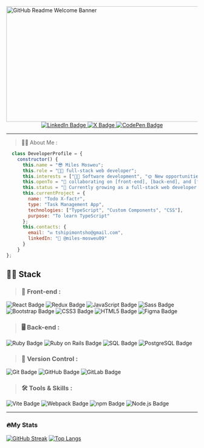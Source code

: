 <div id="header">
  <!-- Welcome Image Banner -->
  <img width="1052" height="304" alt="GitHub Readme Welcome Banner" src="https://github.com/user-attachments/assets/791d8055-3223-4c39-8f6b-bb71adf775b3" />

  <div align="center">
    <img src="https://komarev.com/ghpvc/?username=Timbar09&style=plastic&color=blueviolet" alt=""/>
  </div>

  <!-- Social Media Badges -->
  <div id="badges" align="center">
    <a href="https://www.linkedin.com/in/miles09">
      <img src="https://img.shields.io/badge/LinkedIn-222222?style=for-the-badge&logo=linkedin&logoColor=white" alt="LinkedIn Badge"/>
    </a>
    <a href="https://x.com/Milez09">
      <img src="https://img.shields.io/badge/X-222222?style=for-the-badge&logo=x&logoColor=white" alt="X Badge"/>
    </a>
    <a href="https://codepen.io/Timbar09">
      <img src="https://img.shields.io/badge/Codepen-222222?style=for-the-badge&logo=codepen&logoColor=white" alt="CodePen Badge"/>
    </a>
  </div>
</div>

---

> :man_technologist: About Me :

<!--
  this.skills = {
    frontend: ["TypeScript", "HTML", "CSS", "JavaScript"],
    backend: ["Rails", "Node.js"],
    databases: ["PostgreSQL"],
    tools: ["Git", "VS Code"]
  }

  collaborate(project: string) {
    return `👋 Hi! I'm ${this.name}, interested in collaborating on ${project}. Let's build something amazing together!`;
  },

  getSkills() {
    return `💻 Full-stack developer with experience in ${Object.values(this.skills).flat().join(", ")}`;
  },
-->

```js
  class DeveloperProfile = {
    constructor() {
      this.name = "😎 Miles Mosweu";
      this.role = "👨‍💻 full-stack web developer";
      this.interests = ["👨‍💻 Software development", "🌞 New opportunities", "⚽ Real football"];
      this.openTo = "👯 collaborating on [front-end], [back-end], and [full-stack] projects";
      this.status = "🌱 Currently growing as a full-stack web developer and 💞️ looking to collaborate!";
      this.currentProject = {
        name: "Todo X-factr",
        type: "Task Management App",
        technologies: ["TypeScript", "Custom Components", "CSS"],
        purpose: "To learn TypeScript"
      };
      this.contacts: {
        email: "✉️ tshipimontsho@gmail.com",
        linkedIn: "🔗 @miles-mosweu09"
      }
    }
};
```

## 👨‍💻 Stack
> ### 🎨 Front-end :

<div id="badges">
  <img src="https://img.shields.io/badge/React-20232A?style=for-the-badge&logo=react&logoColor=61DAFB" alt="React Badge"/>
  <img src="https://img.shields.io/badge/Redux-593D88?style=for-the-badge&logo=redux&logoColor=white" alt="Redux Badge"/>
   <img src="https://img.shields.io/badge/JavaScript-323330?style=for-the-badge&logo=javascript&logoColor=F7DF1E" alt="JavaScript Badge"/>
  <img src="https://img.shields.io/badge/Sass-CC6699?style=for-the-badge&logo=sass&logoColor=white" alt="Sass Badge"/>
  <img src="https://img.shields.io/badge/Bootstrap-563D7C?style=for-the-badge&logo=bootstrap&logoColor=white" alt="Bootstrap Badge"/>
  <img src="https://img.shields.io/badge/CSS3-1572B6?style=for-the-badge&logo=css3&logoColor=white" alt="CSS3 Badge"/>
  <img src="https://img.shields.io/badge/HTML5-E34F26?style=for-the-badge&logo=html5&logoColor=white" alt="HTML5 Badge"/>
  <img src="https://img.shields.io/badge/Figma-F24E1E?style=for-the-badge&logo=figma&logoColor=white" alt="Figma Badge"/>
</div>

> ### 🖥️ Back-end :

<div>
  <img src="https://img.shields.io/badge/Ruby-CC342D?style=for-the-badge&logo=ruby&logoColor=white" alt="Ruby Badge"/>
  <img src="https://img.shields.io/badge/Ruby on Rails-CC0000?style=for-the-badge&logo=ruby-on-rails&logoColor=white" alt="Ruby on Rails Badge"/>
  <img src="https://img.shields.io/badge/SQL-4479A1?style=for-the-badge&logo=sql&logoColor=white" alt="SQL Badge"/>
  <img src="https://img.shields.io/badge/PostgreSQL-336791?style=for-the-badge&logo=postgresql&logoColor=white" alt="PostgreSQL Badge"/>
</div>

> ### 🔄 Version Control :

<div>
   <img src="https://img.shields.io/badge/GIT-E44C30?style=for-the-badge&logo=git&logoColor=white" alt="Git Badge"/>
  <img src="https://img.shields.io/badge/GitHub-100000?style=for-the-badge&logo=github&logoColor=white" alt="GitHub Badge"/>
  <img src="https://img.shields.io/badge/GitLab-330F63?style=for-the-badge&logo=gitlab&logoColor=white" alt="GitLab Badge"/>
</div>

> ### 🛠️ Tools & Skills :

<div>
  <img src="https://img.shields.io/badge/Vite-B73BFE?style=for-the-badge&logo=vite&logoColor=FFD62E" alt="Vite Badge"/>
  <img src="https://img.shields.io/badge/Webpack-8DD6F9?style=for-the-badge&logo=Webpack&logoColor=white" alt="Webpack Badge"/>
  <img src="https://img.shields.io/badge/npm-CB3837?style=for-the-badge&logo=npm&logoColor=white" alt="npm Badge"/>
  <img src="https://img.shields.io/badge/Node.js-339933?style=for-the-badge&logo=nodedotjs&logoColor=white" alt="Node.js Badge"/>
</div>

---

### 🔥My Stats

[![GitHub Streak](http://github-readme-streak-stats.herokuapp.com?user=Timbar09&theme=chartreuse-dark&hide_border=true&date_format=j%2Fn%5B%2FY%5D&background=DD272700)](https://git.io/streak-stats)
[![Top Langs](https://github-readme-stats.vercel.app/api/top-langs/?username=Timbar09&layout=compact&theme=vision-friendly-dark)](https://github.com/anuraghazra/github-readme-stats)



